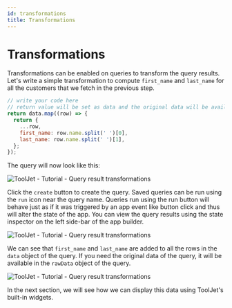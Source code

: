 ```yaml
---
id: transformations
title: Transformations
---
```


# Transformations

Transformations can be enabled on queries to transform the query results. Let's write a simple transformation to compute `first_name` and `last_name` for all the customers that we fetch in the previous step.

```javascript
// write your code here
// return value will be set as data and the original data will be available as rawData
return data.map((row) => {
  return {
    ...row,
    first_name: row.name.split(' ')[0],
    last_name: row.name.split(' ')[1],
  };
});
```

The query will now look like this:

<div style={{textAlign: 'center'}}>

![ToolJet - Tutorial - Query result transformations](/img/tutorial/transformations/transform.png)

</div>

Click the `create` button to create the query. Saved queries can be run using the `run` icon near the query name. Queries run using the run button will behave just as if it was triggered by an app event like button click and thus will alter the state of the app. You can view the query results using the state inspector on the left side-bar of the app builder.

<div style={{textAlign: 'center'}}>

![ToolJet - Tutorial - Query result transformations](/img/tutorial/transformations/result.png)

</div>

We can see that `first_name` and `last_name` are added to all the rows in the `data` object of the query. If you need the original data of the query, it will be available in the `rawData` object of the query.

<div style={{textAlign: 'center'}}>

![ToolJet - Tutorial - Query result transformations](/img/tutorial/transformations/rawdata.png)

</div>

In the next section, we will see how we can display this data using ToolJet's built-in widgets.

